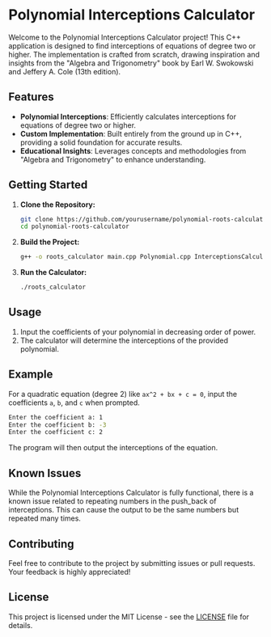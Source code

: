 # Polynomial Interceptions Calculator

Welcome to the Polynomial Interceptions Calculator project! This C++ application is designed to find interceptions of equations of degree two or higher. The implementation is crafted from scratch, drawing inspiration and insights from the "Algebra and Trigonometry" book by Earl W. Swokowski and Jeffery A. Cole (13th edition).

## Features

- **Polynomial Interceptions**: Efficiently calculates interceptions for equations of degree two or higher.
- **Custom Implementation**: Built entirely from the ground up in C++, providing a solid foundation for accurate results.
- **Educational Insights**: Leverages concepts and methodologies from "Algebra and Trigonometry" to enhance understanding.

## Getting Started

1. **Clone the Repository:**
   ```bash
   git clone https://github.com/yourusername/polynomial-roots-calculator.git
   cd polynomial-roots-calculator
   ```

2. **Build the Project:**
   ```bash
   g++ -o roots_calculator main.cpp Polynomial.cpp InterceptionsCalculator.cpp -std=c++11
   ```

3. **Run the Calculator:**
   ```bash
   ./roots_calculator
   ```

## Usage

1. Input the coefficients of your polynomial in decreasing order of power.
2. The calculator will determine the interceptions of the provided polynomial.

## Example

For a quadratic equation (degree 2) like `ax^2 + bx + c = 0`, input the coefficients `a`, `b`, and `c` when prompted.

```bash
Enter the coefficient a: 1
Enter the coefficient b: -3
Enter the coefficient c: 2
```

The program will then output the interceptions of the equation.

## Known Issues

While the Polynomial Interceptions Calculator is fully functional, there is a known issue related to repeating numbers in the push_back of interceptions. This can cause the output to be the same numbers but repeated many times.

## Contributing

Feel free to contribute to the project by submitting issues or pull requests. Your feedback is highly appreciated!

## License

This project is licensed under the MIT License - see the [LICENSE](LICENSE) file for details.